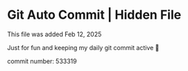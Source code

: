 # Git Auto Commit | Hidden File

This file was added Feb 12, 2025

Just for fun and keeping my daily git commit active 🤪

commit number: 533319
